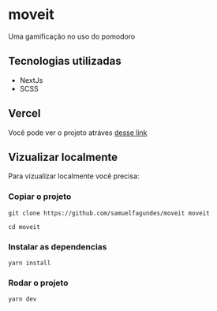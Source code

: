# moveit

Uma gamificação no uso do pomodoro

## Tecnologias utilizadas

* NextJs
* SCSS

## Vercel

Você pode ver o projeto atráves [desse link](https://moveit-dusky-iota.vercel.app/)

## Vizualizar localmente

Para vizualizar localmente você precisa:

### Copiar o projeto

```
git clone https://github.com/samuelfagundes/moveit moveit
```

```
cd moveit
```

### Instalar as dependencias

```
yarn install
```


### Rodar o projeto

```
yarn dev
```
